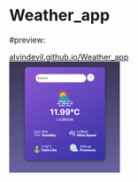 # Weather_app
#preview:
<html>
  <head></head>
  <body>
    <a href="https://alvindevil.github.io/Weather_app/" alt="Output"> 
      alvindevil.github.io/Weather_app <br>
    </a>
    <div style="display:block; width:200px;">
        <img src="images/Demo_img.png" >
    </div>
  </body>
</html>


